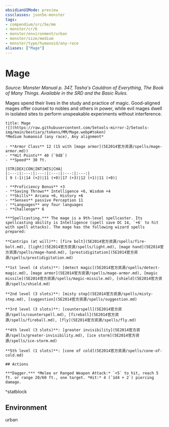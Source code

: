 ```yaml
---
obsidianUIMode: preview
cssclasses: json5e-monster
tags:
- compendium/src/5e/mm
- monster/cr/6
- monster/environment/urban
- monster/size/medium
- monster/type/humanoid/any-race
aliases: ["Mage"]
---
```

# Mage
*Source: Monster Manual p. 347, Tasha's Cauldron of Everything, The Book of Many Things. Available in the SRD and the Basic Rules.*  

Mages spend their lives in the study and practice of magic. Good-aligned mages offer counsel to nobles and others in power, while evil mages dwell in isolated sites to perform unspeakable experiments without interference.

```ad-statblock
title: Mage
![](https://raw.githubusercontent.com/5etools-mirror-2/5etools-img/main/bestiary/tokens/MM/Mage.webp#token)
*Medium humanoid (any race), Any alignment*

- **Armor Class** 12 (15 with [mage armor](5E2014官方资源/spells/mage-armor.md))
- **Hit Points** 40 (`9d8`)
- **Speed** 30 ft.

|STR|DEX|CON|INT|WIS|CHA|
|:---:|:---:|:---:|:---:|:---:|:---:|
| 9 (-1)|14 (+2)|11 (+0)|17 (+3)|12 (+1)|11 (+0)|

- **Proficiency Bonus** +3
- **Saving Throws** Intelligence +6, Wisdom +4
- **Skills** Arcana +6, History +6
- **Senses** passive Perception 11
- **Languages** any four languages
- **Challenge** 6

***Spellcasting.*** The mage is a 9th-level spellcaster. Its spellcasting ability is Intelligence (spell save DC 14, `+6` to hit with spell attacks). The mage has the following wizard spells prepared:

**Cantrips (at will)**: [fire bolt](5E2014官方资源/spells/fire-bolt.md), [light](5E2014官方资源/spells/light.md), [mage hand](5E2014官方资源/spells/mage-hand.md), [prestidigitation](5E2014官方资源/spells/prestidigitation.md)

**1st level (4 slots)**: [detect magic](5E2014官方资源/spells/detect-magic.md), [mage armor](5E2014官方资源/spells/mage-armor.md), [magic missile](5E2014官方资源/spells/magic-missile.md), [shield](5E2014官方资源/spells/shield.md)

**2nd level (3 slots)**: [misty step](5E2014官方资源/spells/misty-step.md), [suggestion](5E2014官方资源/spells/suggestion.md)

**3rd level (3 slots)**: [counterspell](5E2014官方资源/spells/counterspell.md), [fireball](5E2014官方资源/spells/fireball.md), [fly](5E2014官方资源/spells/fly.md)

**4th level (3 slots)**: [greater invisibility](5E2014官方资源/spells/greater-invisibility.md), [ice storm](5E2014官方资源/spells/ice-storm.md)

**5th level (1 slots)**: [cone of cold](5E2014官方资源/spells/cone-of-cold.md)

## Actions

***Dagger.*** *Melee or Ranged Weapon Attack:* `+5` to hit, reach 5 ft. or range 20/60 ft., one target. *Hit:* 4 (`1d4 + 2`) piercing damage.
```
^statblock

## Environment

urban